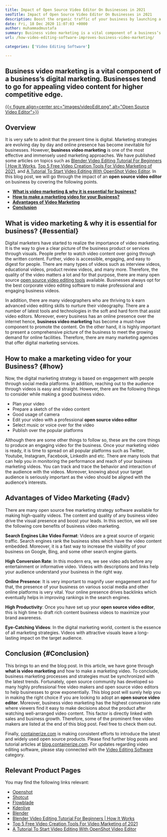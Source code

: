 ```yaml
---
title: Impact of Open Source Video Editor On Businesses in 2021
seoTitle: Impact of Open Source Video Editor On Businesses in 2021
description: Boost the organic traffic of your business by launching a powerful video campaign. This blog post explains the benefits of using an open-source video editor.
date: Fri, 18 Dec 2020 11:07:03 +0000
author: muhammadmustafa
summary: Business video marketing is a vital component of a business’s digital marketing. Businesses tend to go for appealing video content for higher competitive edge.
url: /how-video-editing-software-improves-business-video-marketing/

categories: ['Video Editing Software']

---
```

## Business video marketing is a vital component of a business’s digital marketing. Businesses tend to go for appealing video content for higher competitive edge.

[{{< figure align=center src="images/videoEdit.png" alt="Open Source Video Editor">}}][1] 

## Overview

It is very safe to admit that the present time is digital. Marketing strategies are evolving day by day and online presence has become inevitable for businesses. However, **business video marketing** is one of the most effective and immensely used marketing approaches. We have published some articles on topics such as [Blender Video Editing Tutorial For Beginners | How It Works][2], [Top 5 Free Video Creation Tools For Video Marketing of 2021][3], and [A Tutorial To Start Video Editing With OpenShot Video Editor][4]. In this blog post, we will go through the impact of an **open source video editor** on business by covering the following points.

  * **[What is video marketing & why it is essential for business?][5]**
  * **[How to make a marketing video for your Business?][6]**
  * **[Advantages of Video Marketing][7]** 
  * **[Conclusion][8]**

## What is video marketing & why it is essential for business? {#essential}

Digital marketers have started to realize the importance of video marketing. It is the way to give a clear picture of the business product or services through visuals. People prefer to watch video content over going through the written content. Further, video is accessible, engaging, and easy to digest for people. There are many types of videos such as interview videos, educational videos, product review videos, and many more. Therefore, the quality of the video matters a lot and for that purpose, there are many open source [open source video editing tools][1] available. Businesses always opt for the best corporate video editing software to make professional and engaging business videos. 

In addition, there are many videographers who are thriving to k earn advanced video editing skills to nurture their videography. There are a number of latest tools and technologies in the soft and hard form that assist video editors. Moreover, every business has an online presence over the internet hence, **business video marketing** has become a must-have component to promote the content. On the other hand, it is highly important to present a comprehensive picture of the business to meet the growing demand for online facilities. Therefore, there are many marketing agencies that offer digital marketing services. 

## How to make a marketing video for your Business? {#how}

Now, the digital marketing strategy is based on engagement with people through social media platforms. In addition, reaching out to the audience through videos is easy and straight. However, there are the following things to consider while making a good business video.

  * Plan your video
  * Prepare a sketch of the video content 
  * Good usage of camera
  * Edit your video with a professional **open source video editor**
  * Select music or voice over for the video 
  * Publish over the popular platforms

Although there are some other things to follow so, these are the core things to produce an engaging video for the business. Once your marketing video is ready, it is time to spread on all popular platforms such as Twitter, Youtube, Instagram, Facebook, LinkedIn and etc. There are many tools that can help you in monitoring the performance and reach of your business marketing videos. You can track and trace the behavior and interaction of the audience with the videos. Moreover, knowing about your target audience is seriously important as the video should be aligned with the audience’s interests. 



## Advantages of Video Marketing  {#adv}

There are many open source free marketing strategy software available for making high-quality videos. The content and quality of any business video drive the visual presence and boost your leads. In this section, we will see the following core benefits of business video marketing. 

**Search Engines Like Video Format**: Videos are a great source of organic traffic. Search engines rank the business sites which have the video content embedded. Moreover, it is a fast way to increase the visibility of your business on Google, Bing, and some other search engine giants.

**High Conversion Rate**: In this modern era, we see video ads before any entertainment or informative video. Videos with descriptions and links help your audience understand your business in the right way.

**Online Presence**: It is very important to magnify user engagement and for that, the presence of your business on various social media and other online platforms is very vital. Your online presence drives backlinks which eventually helps in improving rankings in the search engines.

****High Productivity****: Once you have set up your **open source video editor**, this is high time to draft rich content business videos to maximize your brand awareness.

**Eye-Catching Videos**: In the digital marketing world, content is the essence of all marketing strategies. Videos with attractive visuals leave a long-lasting impact on the target audience. 

## Conclusion {#Conclusion}

This brings to an end the blog post. In this article, we have gone through **what is video marketing** and how to make a marketing video. To conclude, business marketing processes and strategies must be synchronized with the latest trends. Fortunately, open source community has developed so many highly professional free video makers and open source video editors to help businesses to grow exponentially. This blog post will surely help you in making the right choice if you are looking to adopt an **open source video editor**. Moreover, business video marketing has the highest conversion rate where viewers find it easy to make decisions about the product after watching well-arranged video content. This factor is directly linked with sales and business growth. Therefore, some of the prominent free video makers are listed at the end of this blog post. Feel free to check them out.

Finally, [containerize.com][9] is making consistent efforts to introduce the latest and widely used open source products. Please find further blog posts and tutorial articles at [blog.containerize.com][10]. For updates regarding video editing software, please stay connected with the [Video Editing Software][1] category.

## Relevant Product Pages

You may find the following links relevant:

  * [Openshot][11]
  * [Shotcut][12]
  * [Flowblade][13]
  * [Kdenlive][14]
  * [Blender][15]
  * [Blender Video Editing Tutorial For Beginners | How It Works][2]
  * [Top 5 Free Video Creation Tools For Video Marketing of 2021][3]
  * [A Tutorial To Start Video Editing With OpenShot Video Editor][4]

 [1]: https://products.containerize.com/video-editing-software
 [2]: https://blog.containerize.com/video-editing-software/blender-video-editing-tutorial-for-beginners/

 [3]: https://blog.containerize.com/video-editing-software/top-5-open-source-video-editor-software-for-video-marketing/

 [4]: https://blog.containerize.com/video-editing-software/openshot-video-editor-tutorial-for-beginners-open-source/
 [5]: #essential
 [6]: #how
 [7]: #adv
 [8]: #Conclusion
 [9]: https://www.containerize.com/
 [10]: https://blog.containerize.com/
 [11]: https://products.containerize.com/video-editing-software/openshot
 [12]: https://products.containerize.com/video-editing-software/shotcut
 [13]: https://products.containerize.com/video-editing-software/flowblade
 [14]: https://products.containerize.com/video-editing-software/kdenlive
 [15]: https://products.containerize.com/video-editing-software/blender